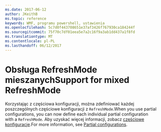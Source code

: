 ```yaml
---
ms.date: 2017-06-12
author: JKeithB
ms.topic: reference
keywords: WMF, programu powershell, ustawienia
ms.openlocfilehash: 5c7d0f443708651e37af3426f767930ca184244f
ms.sourcegitcommit: 75f70c7df01eea5e7a2c16f9a3ab1dd437a1f8fd
ms.translationtype: MT
ms.contentlocale: pl-PL
ms.lasthandoff: 06/12/2017
---
```

# <a name="support-for-mixed-refreshmode"></a><span data-ttu-id="3b6f7-102">Obsługa RefreshMode mieszanych</span><span class="sxs-lookup"><span data-stu-id="3b6f7-102">Support for mixed RefreshMode</span></span>

<span data-ttu-id="3b6f7-103">Korzystając z częściowa konfiguracji, można zdefiniować każdej poszczególnych częściowe konfiguracji z `RefreshMode`.</span><span class="sxs-lookup"><span data-stu-id="3b6f7-103">When you use partial configurations, you can now define each individual partial configuration with a `RefreshMode`.</span></span> <span data-ttu-id="3b6f7-104">Aby uzyskać więcej informacji, zobacz [częściowe konfiguracje](https://msdn.microsoft.com/powershell/dsc/partialconfigs).</span><span class="sxs-lookup"><span data-stu-id="3b6f7-104">For more information, see [Partial configurations](https://msdn.microsoft.com/powershell/dsc/partialconfigs).</span></span>

